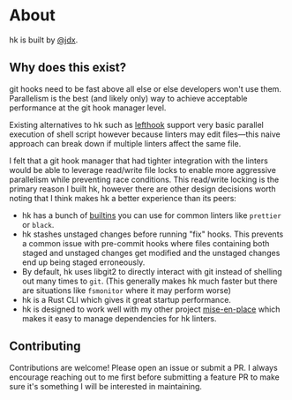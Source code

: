 # About

hk is built by [@jdx](https://github.com/jdx).

## Why does this exist?

git hooks need to be fast above all else or else developers won't use them. Parallelism
is the best (and likely only) way to achieve acceptable performance at the git hook manager level.

Existing alternatives to hk such as [lefthook](https://github.com/evilmartians/lefthook) support
very basic parallel execution of shell script however because linters may edit files—this naive approach
can break down if multiple linters affect the same file.

I felt that a git hook manager that had tighter integration with the linters would be able to leverage
read/write file locks to enable more aggressive parallelism while preventing race conditions. This read/write locking is the primary reason
I built hk, however there are other design decisions worth noting that I think makes hk a better experience than its peers:

- hk has a bunch of [builtins](https://github.com/jdx/hk/tree/main/pkl/builtins) you can use for common linters like `prettier` or `black`.
- hk stashes unstaged changes before running "fix" hooks. This prevents a common issue with pre-commit hooks where files containing both staged and
  unstaged changes get modified and the unstaged changes end up being staged erroneously.
- By default, hk uses libgit2 to directly interact with git instead of shelling out many times to `git`.
  (This generally makes hk much faster but there are situations like `fsmonitor` where it may perform worse)
- hk is a Rust CLI which gives it great startup performance.
- hk is designed to work well with my other project [mise-en-place](https://mise.jdx.dev) which makes it easy to manage dependencies for hk linters.

## Contributing

Contributions are welcome! Please open an issue or submit a PR. I always encourage reaching out to me first before submitting a feature PR to make sure it's something I will be interested in
maintaining.
